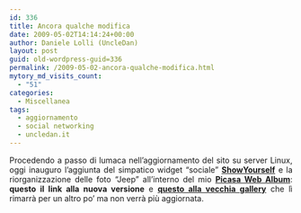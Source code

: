 ```yaml
---
id: 336
title: Ancora qualche modifica
date: 2009-05-02T14:14:24+00:00
author: Daniele Lolli (UncleDan)
layout: post
guid: old-wordpress-guid=336
permalink: /2009-05-02-ancora-qualche-modifica.html
mytory_md_visits_count:
  - "51"
categories:
  - Miscellanea
tags:
  - aggiornamento
  - social networking
  - uncledan.it
---
```

<p style="text-align: justify;">
  Procedendo a passo di lumaca nell&#8217;aggiornamento del sito su server Linux, oggi inauguro l&#8217;aggiunta del simpatico widget &#8220;sociale&#8221; <a title="ShowYourself widget" href="http://www.dbachrach.com/showyourself/" target="_blank"><strong>ShowYourself</strong></a> e la riorganizzazione delle foto &#8220;Jeep&#8221; all&#8217;interno del mio <a title="Picasa Web Album" href="http://picasaweb.google.com/" target="_blank"><strong>Picasa Web Album</strong></a>: <strong>questo il link alla nuova versione</strong> e <a title="Old Gallery" href="https://filedn.com/lAHAHtmqjaTjJxFAtUSMfN8/gallery/" target="_blank"><strong>questo alla vecchia gallery</strong></a> che lì rimarrà per un altro po&#8217; ma non verrà più aggiornata.
</p>